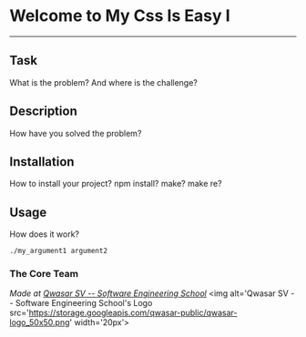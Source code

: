 # Welcome to My Css Is Easy I
***

## Task
 What is the problem? And where is the challenge?

## Description
How have you solved the problem?

## Installation
How to install your project? npm install? make? make re?

## Usage
How does it work?
```
./my_argument1 argument2
```

### The Core Team


<span><i>Made at <a href='https://qwasar.io'>Qwasar SV -- Software Engineering School</a></i></span>
<span><img alt='Qwasar SV -- Software Engineering School's Logo src='https://storage.googleapis.com/qwasar-public/qwasar-logo_50x50.png' width='20px'></span>
